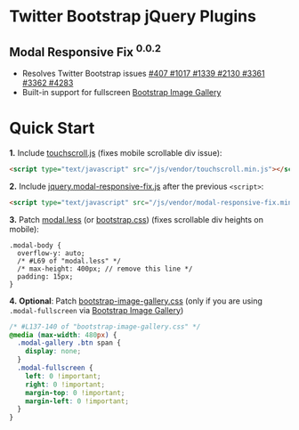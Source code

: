 
# Twitter Bootstrap jQuery Plugins
## Modal Responsive Fix <sup>0.0.2</sup>

* Resolves Twitter Bootstrap issues [#407 #1017 #1339 #2130 #3361 #3362 #4283][1]
* Built-in support for fullscreen [Bootstrap Image Gallery][2]

# Quick Start

**1.** Include [touchscroll.js][3] (fixes mobile scrollable div issue):

```html
<script type="text/javascript" src="/js/vendor/touchscroll.min.js"></script>
```

**2.** Include [jquery.modal-responsive-fix.js][4] after the previous `<script>`:

```html
<script type="text/javascript" src="/js/vendor/modal-responsive-fix.min.js"></script>
```

**3.** Patch [modal.less][5] (or [bootstrap.css][6]) (fixes scrollable div heights on mobile):

```less
.modal-body {
  overflow-y: auto;
  /* #L69 of "modal.less" */
  /* max-height: 400px; // remove this line */
  padding: 15px;
}
```

**4.** **Optional**: Patch [bootstrap-image-gallery.css][7] (only if you are using `.modal-fullscreen` via [Bootstrap Image Gallery][2])

```css
/* #L137-140 of "bootstrap-image-gallery.css" */
@media (max-width: 480px) {
  .modal-gallery .btn span {
    display: none;
  }
  .modal-fullscreen {
    left: 0 !important;
    right: 0 !important;
    margin-top: 0 !important;
    margin-left: 0 !important;
  }
}
```

[1]: https://github.com/twitter/bootstrap/issues/2130
[2]: https://github.com/blueimp/Bootstrap-Image-Gallery
[3]: https://raw.github.com/niftylettuce/twitter-bootstrap-jquery-plugins/master/modal-responsive-fix/touchscroll.js
[4]: https://raw.github.com/niftylettuce/twitter-bootstrap-jquery-plugins/master/modal-responsive-fix/bootstrap.jquery.modal-responsive-fix.js
[5]: https://github.com/twitter/bootstrap/blob/master/less/modals.less#L69
[6]: http://twitter.github.com/bootstrap/assets/css/bootstrap.css
[7]: https://github.com/blueimp/Bootstrap-Image-Gallery/blob/master/css/bootstrap-image-gallery.css#L137-140

